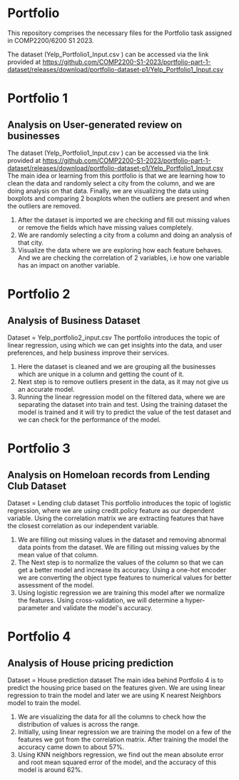 # Portfolio
This repository comprises the necessary files for the Portfolio task assigned in COMP2200/6200 S1 2023. 

The dataset (Yelp_Portfolio1_Input.csv
) can be accessed via the link provided at https://github.com/COMP2200-S1-2023/portfolio-part-1-dataset/releases/download/portfolio-dataset-p1/Yelp_Portfolio1_Input.csv

# Portfolio 1
## Analysis on User-generated review on businesses
The dataset (Yelp_Portfolio1_Input.csv
) can be accessed via the link provided at https://github.com/COMP2200-S1-2023/portfolio-part-1-dataset/releases/download/portfolio-dataset-p1/Yelp_Portfolio1_Input.csv
The main idea or learning from this portfolio is that we are learning how to clean the data and randomly select a city from the column, and we are doing analysis on that data. Finally, we are visualizing the data using boxplots and comparing 2 boxplots when the outliers are present and when the outliers are removed.
1. After the dataset is imported we are checking and fill out missing values or remove the fields which have missing values completely.
2. We are randomly selecting a city from a column and doing an analysis of that city. 
3. Visualize the data where we are exploring how each feature behaves. And we are checking the correlation of 2 variables, i.e how one variable has an impact on another variable.


# Portfolio 2
## Analysis of Business Dataset
Dataset = Yelp_portfolio2_input.csv
The portfolio introduces the topic of linear regression, using which we can get insights into the data, and user preferences, and help business improve their services. 
1. Here the dataset is cleaned and we are grouping all the businesses which are unique in a column and getting the count of it.
2. Next step is to remove outliers present in the data, as it may not give us an accurate model. 
3. Running the linear regression model on the filtered data, where we are separating the dataset into train and test. Using the training dataset the model is trained and it will try to predict the value of the test dataset and we can check for the performance of the model.


# Portfolio 3
## Analysis on Homeloan records from Lending Club Dataset
Dataset = Lending club dataset
This portfolio introduces the topic of logistic regression, where we are using credit.policy feature as our dependent variable. Using the correlation matrix we are extracting features that have the closest correlation as our independent variable. 
1. We are filling out missing values in the dataset and removing abnormal data points from the dataset. We are filling out missing values by the mean value of that column.
2. The Next step is to normalize the values of the column so that we can get a better model and increase its accuracy. Using a one-hot encoder we are converting the object type features to numerical values for better assessment of the model.
3. Using logistic regression we are training this model after we normalize the features. Using cross-validation, we will determine a hyper-parameter and validate the model's accuracy.

# Portfolio 4
## Analysis of House pricing prediction
Dataset = House prediction dataset
The main idea behind Portfolio 4 is to predict the housing price based on the features given. We are using linear regression to train the model and later we are using K nearest Neighbors model to train the model.
1. We are visualizing the data for all the columns to check how the distribution of values is across the range.
2. Initially, using linear regression we are training the model on a few of the features we got from the correlation matrix. After training the model the accuracy came down to about 57%.
3. Using KNN neighbors regression, we find out the mean absolute error and root mean squared error of the model, and the accuracy of this model is around 62%.

